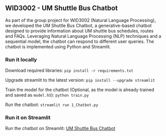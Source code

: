 ## WID3002 - UM Shuttle Bus Chatbot

As part of the group project for WID3002 (Natural Language Processing), we developed the UM Shuttle Bus Chatbot, a generative-based chatbot designed to provide information about UM shuttle bus schedules, routes and FAQs. Leveraging Natural Language Processing (NLP) techniques and a sequential model, the chatbot can respond to different user queries. The chatbot is implemented using Python and Streamlit.

### Run it locally

Download required libraries: `pip install -r requirements.txt`

Upgrade streamlit to the latest version: `pip install --upgrade streamlit`

Train the model for the chatbot (Optional, as the model is already trained and saved as `model.h5`): `python train.py` 

Run the chatbot: `streamlit run 1_Chatbot.py`

### Run it on Streamlit

Run the chatbot on Streamlit: [UM Shuttle Bus Chatbot](https://share.streamlit.io/um-shuttle-bus-chatbot/1_Chatbot.py)
